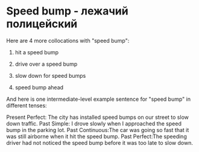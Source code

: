 # Speed bump - лежачий полицейский

Here are 4 more collocations with "speed bump":

1. hit a speed bump

2. drive over a speed bump

3. slow down for speed bumps

4. speed bump ahead

And here is one intermediate-level example sentence for "speed bump" in different tenses:

Present Perfect: The city has installed speed bumps on our street to slow down traffic.
Past Simple: I drove slowly when I approached the speed bump in the parking lot.
Past Continuous:The car was going so fast that it was still airborne when it hit the speed bump.
Past Perfect:The speeding driver had not noticed the speed bump before it was too late to slow down.
